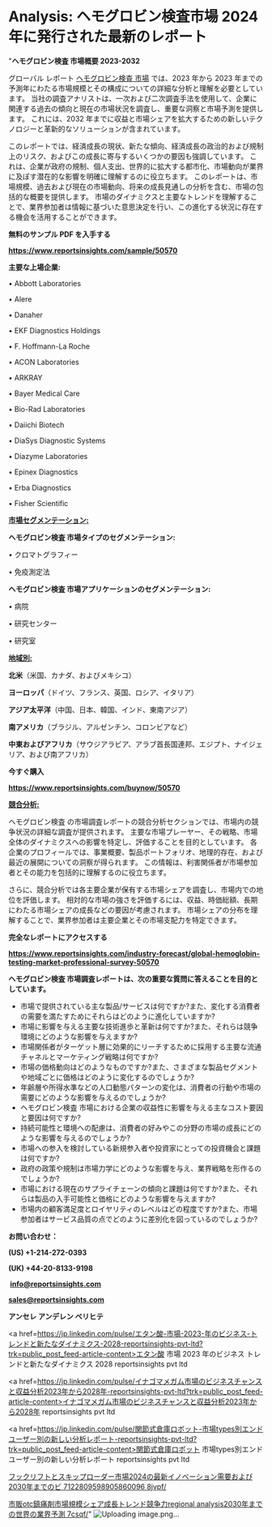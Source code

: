 # Analysis: ヘモグロビン検査市場 2024 年に発行された最新のレポート

"<strong>ヘモグロビン検査 市場概要 2023-2032</strong>

グローバル レポート <a href=https://www.reportsinsights.com/sample/50570>ヘモグロビン検査 市場</a> では、2023 年から 2023 年までの予測年にわたる市場規模とその構成についての詳細な分析と理解を必要としています。 当社の調査アナリストは、一次および二次調査手法を使用して、企業に関連する過去の傾向と現在の市場状況を調査し、重要な洞察と市場予測を提供します。 これには、2032 年までに収益と市場シェアを拡大​​するための新しいテクノロジーと革新的なソリューションが含まれています。

このレポートでは、経済成長の現状、新たな傾向、経済成長の政治的および規制上のリスク、およびこの成長に寄与するいくつかの要因も強調しています。 これは、企業が政府の規制、個人支出、世界的に拡大する都市化、市場動向が業界に及ぼす潜在的な影響を明確に理解するのに役立ちます。 このレポートは、市場規模、過去および現在の市場動向、将来の成長見通しの分析を含む、市場の包括的な概要を提供します。 市場のダイナミクスと主要なトレンドを理解することで、業界参加者は情報に基づいた意思決定を行い、この進化する状況に存在する機会を活用することができます。

<strong><b>無料のサンプル PDF を入手する</b></strong>

<a href=https://www.reportsinsights.com/sample/50570><strong><u>https://www.reportsinsights.com/sample/50570</u></strong></a>

<strong>主要な上場企業:</strong>

• Abbott Laboratories

• Alere

• Danaher

• EKF Diagnostics Holdings

• F. Hoffmann-La Roche

• ACON Laboratories

• ARKRAY

• Bayer Medical Care

• Bio-Rad Laboratories

• Daiichi Biotech

• DiaSys Diagnostic Systems

• Diazyme Laboratories

• Epinex Diagnostics

• Erba Diagnostics

• Fisher Scientific

<strong><u>市場セグメンテーション</u></strong><strong><u>:</u></strong>

<strong>ヘモグロビン検査 市場タイプのセグメンテーション:</strong>

• クロマトグラフィー

• 免疫測定法

<strong>ヘモグロビン検査 市場アプリケーションのセグメンテーション:</strong>

• 病院

• 研究センター

• 研究室

<strong><u>地域別</u></strong><strong><u>:</u></strong>

<strong>北米</strong>（米国、カナダ、およびメキシコ）

<strong>ヨーロッパ</strong>（ドイツ、フランス、英国、ロシア、イタリア）

<strong>アジア太平洋</strong>（中国、日本、韓国、インド、東南アジア）

<strong>南アメリカ</strong>（ブラジル、アルゼンチン、コロンビアなど）

<strong>中東およびアフリカ</strong>（サウジアラビア、アラブ首長国連邦、エジプト、ナイジェリア、および南アフリカ）

<strong>今すぐ購入</strong>

<a href=https://www.reportsinsights.com/buynow/50570><strong><u>https://www.reportsinsights.com/buynow/50570</u></strong></a>

<strong><u>競合分析:</u></strong>

ヘモグロビン検査 の市場調査レポートの競合分析セクションでは、市場内の競争状況の詳細な調査が提供されます。 主要な市場プレーヤー、その戦略、市場全体のダイナミクスへの影響を特定し、評価することを目的としています。 各企業のプロフィールでは、事業概要、製品ポートフォリオ、地理的存在、および最近の展開についての洞察が得られます。 この情報は、利害関係者が市場参加者とその能力を包括的に理解するのに役立ちます。

さらに、競合分析では各主要企業が保有する市場シェアを調査し、市場内での地位を評価します。 相対的な市場の強さを評価するには、収益、時価総額、長期にわたる市場シェアの成長などの要因が考慮されます。 市場シェアの分布を理解することで、業界参加者は主要企業とその市場支配力を特定できます。

<strong>完全なレポートにアクセスする</strong>

<a href=https://www.reportsinsights.com/industry-forecast/global-hemoglobin-testing-market-professional-survey-50570><strong><u><b>https://www.reportsinsights.com/industry-forecast/global-hemoglobin-testing-market-professional-survey-50570</b></u></strong></a>

<strong><b>ヘモグロビン検査 市場調査レポートは、次の重要な質問に答えることを目的としています。</b></strong>
<ul>
  <li>市場で提供されている主な製品/サービスは何ですか?また、変化する消費者の需要を満たすためにそれらはどのように進化していますか?</li>
  <li>市場に影響を与える主要な技術進歩と革新は何ですか?また、それらは競争環境にどのような影響を与えますか?</li>
  <li>市場関係者がターゲット層に効果的にリーチするために採用する主要な流通チャネルとマーケティング戦略は何ですか?</li>
  <li>市場の価格動向はどのようなものですか?また、さまざまな製品セグメントや地域ごとに価格はどのように変化するのでしょうか?</li>
  <li>年齢層や所得水準などの人口動態パターンの変化は、消費者の行動や市場の需要にどのような影響を与えるのでしょうか?</li>
  <li>ヘモグロビン検査 市場における企業の収益性に影響を与える主なコスト要因と要因は何ですか?</li>
  <li>持続可能性と環境への配慮は、消費者の好みやこの分野の市場の成長にどのような影響を与えるのでしょうか?</li>
  <li>市場への参入を検討している新規参入者や投資家にとっての投資機会と課題は何ですか?</li>
  <li>政府の政策や規制は市場力学にどのような影響を与え、業界戦略を形作るのでしょうか?</li>
  <li>市場における現在のサプライチェーンの傾向と課題は何ですか?また、それらは製品の入手可能性と価格にどのような影響を与えますか?</li>
  <li>市場内の顧客満足度とロイヤリティのレベルはどの程度ですか?また、市場参加者はサービス品質の点でどのように差別化を図っているのでしょうか?</li>
</ul>
<strong>お問い合わせ：</strong>

<strong>(US) +1-214-272-0393</strong>

<strong>(UK) +44-20-8133-9198</strong>

<strong> </strong><a href=info@reportsinsights.com><strong><u>info@reportsinsights.com</u></strong></a>

<a href=sales@reportsinsights.com><strong><u>sales@reportsinsights.com</u></strong></a>

<strong>アンセレ アンデレン ベリヒテ</strong>

<a href=https://jp.linkedin.com/pulse/エタン酸-市場-2023-年のビジネス-トレンドと新たなダイナミクス-2028-reportsinsights-pvt-ltd?trk=public_post_feed-article-content>エタン酸 市場 2023 年のビジネス トレンドと新たなダイナミクス 2028 reportsinsights pvt ltd</a>

<a href=https://jp.linkedin.com/pulse/イナゴマメガム市場のビジネスチャンスと収益分析2023年から2028年-reportsinsights-pvt-ltd?trk=public_post_feed-article-content>イナゴマメガム市場のビジネスチャンスと収益分析2023年から2028年 reportsinsights pvt ltd</a>

<a href=https://jp.linkedin.com/pulse/関節式倉庫ロボット-市場types別エンドユーザー別の新しい分析レポート-reportsinsights-pvt-ltd?trk=public_post_feed-article-content>関節式倉庫ロボット 市場types別エンドユーザー別の新しい分析レポート reportsinsights pvt ltd</a>

<a href=https://www.linkedin.com/pulse/フックリフトとスキップローダー市場2024の最新イノベーション需要および2030年までのビ-7122809598905860096-8jvpf/>フックリフトとスキップローダー市場2024の最新イノベーション需要および2030年までのビ 7122809598905860096 8jvpf/</a>

<a href=https://www.linkedin.com/pulse/市販otc鎮痛剤市場規模シェア成長トレンド競争力regional-analysis2030年までの世界の業界予測-7csqf/>市販otc鎮痛剤市場規模シェア成長トレンド競争力regional analysis2030年までの世界の業界予測 7csqf/</a>"
![Uploading image.png…]()
